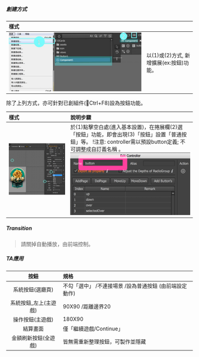 ##### 創建方式

| 樣式 |  |
| :--- | :--- |
| ![](.gitbook/assets/asset_btn.jpg) | 以\(1\)或\(2\)方式, 新增擴展\(ex:按鈕\)功能。 |

除了上列方式，亦可針對已創組件\(Ctrl+F8\)設為按鈕功能。

| 樣式 | 說明步驟 |
| :--- | :--- |
| ![](.gitbook/assets/function.png) | 於\(1\)點擊空白處\(進入基本設置\)，在捲展欄\(2\)選「按鈕」功能，即會出現\(3\)「按鈕」設置「普通按鈕」等。 !注意: controller需以預設button定義; 不可調整成自訂義名稱 。 ![](.gitbook/assets/btn_modified.png) |

##### Transition

> 請關掉自動播放，由前端控制。

##### TA應用

| 按鈕 | 規格 |
| :---: | :--- |
| 系統按鈕\(選廳頁\) | 不勾「選中」 /不連接場景 /設為普通按鈕 \(由前端設定動作\) |
| 系統按鈕\_左上\(主遊戲\) | 90X90 /距離邊界20 |
| 操作按鈕\(主遊戲\) | 180X90 |
| 結算畫面 | 僅「繼續遊戲/Continue」 |
| 金額刷新按鈕\(全遊戲\) | 皆無需重新整理按鈕，可製作並隱藏 |



